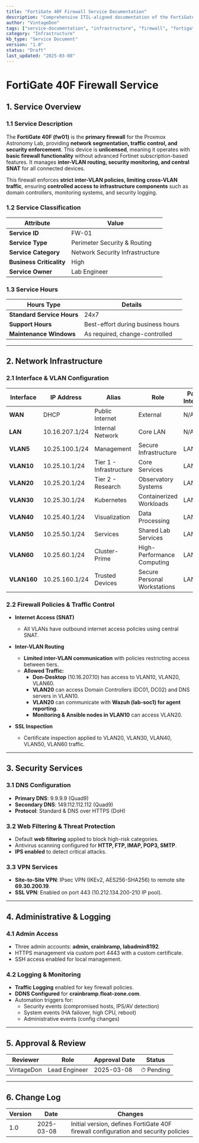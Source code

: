 ```yaml
---
title: "FortiGate 40F Firewall Service Documentation"
description: "Comprehensive ITIL-aligned documentation of the FortiGate 40F firewall, including network segmentation, security policies, and service management details."
author: "VintageDon"
tags: ["service-documentation", "infrastructure", "firewall", "fortigate", "security"]
category: "Infrastructure"
kb_type: "Service Document"
version: "1.0"
status: "Draft"
last_updated: "2025-03-08"
---
```


# **FortiGate 40F Firewall Service**  

## **1. Service Overview**  

### **1.1 Service Description**  

The **FortiGate 40F (fw01)** is the **primary firewall** for the Proxmox Astronomy Lab, providing **network segmentation, traffic control, and security enforcement**. This device is **unlicensed**, meaning it operates with **basic firewall functionality** without advanced Fortinet subscription-based features. It manages **inter-VLAN routing, security monitoring, and central SNAT** for all connected devices.

This firewall enforces **strict inter-VLAN policies, limiting cross-VLAN traffic**, ensuring **controlled access to infrastructure components** such as domain controllers, monitoring systems, and security logging.

### **1.2 Service Classification**  

| **Attribute**       | **Value** |
|---------------------|-----------|
| **Service ID**     | FW-01 |
| **Service Type**   | Perimeter Security & Routing |
| **Service Category** | Network Security Infrastructure |
| **Business Criticality** | High |
| **Service Owner**  | Lab Engineer |

### **1.3 Service Hours**  

| **Hours Type** | **Details** |
|---------------|------------|
| **Standard Service Hours** | 24x7 |
| **Support Hours** | Best-effort during business hours |
| **Maintenance Windows** | As required, change-controlled |

---

## **2. Network Infrastructure**  

### **2.1 Interface & VLAN Configuration**  

| **Interface** | **IP Address** | **Alias** | **Role** | **Parent Interface** |
|--------------|--------------|-----------|---------|----------------|
| **WAN** | DHCP | Public Internet | External | N/A |
| **LAN** | 10.16.207.1/24 | Internal Network | Core LAN | N/A |
| **VLAN5** | 10.25.100.1/24 | Management | Secure Infrastructure | LAN |
| **VLAN10** | 10.25.10.1/24 | Tier 1 - Infrastructure | Core Services | LAN |
| **VLAN20** | 10.25.20.1/24 | Tier 2 - Research | Observatory Systems | LAN |
| **VLAN30** | 10.25.30.1/24 | Kubernetes | Containerized Workloads | LAN |
| **VLAN40** | 10.25.40.1/24 | Visualization | Data Processing | LAN |
| **VLAN50** | 10.25.50.1/24 | Services | Shared Lab Services | LAN |
| **VLAN60** | 10.25.60.1/24 | Cluster-Prime | High-Performance Computing | LAN |
| **VLAN160** | 10.25.160.1/24 | Trusted Devices | Secure Personal Workstations | LAN |

### **2.2 Firewall Policies & Traffic Control**  

- **Internet Access (SNAT)**
  - All VLANs have outbound internet access policies using central SNAT.

- **Inter-VLAN Routing**
  - **Limited inter-VLAN communication** with policies restricting access between tiers.
  - **Allowed Traffic:**
    - **Don-Desktop** (10.16.207.10) has access to VLAN10, VLAN20, VLAN60.
    - **VLAN20** can access Domain Controllers (DC01, DC02) and DNS servers in VLAN10.
    - **VLAN20** can communicate with **Wazuh (lab-soc1) for agent reporting**.
    - **Monitoring & Ansible nodes in VLAN10** can access VLAN20.

- **SSL Inspection**
  - Certificate inspection applied to VLAN20, VLAN30, VLAN40, VLAN50, VLAN60 traffic.

---

## **3. Security Services**  

### **3.1 DNS Configuration**  

- **Primary DNS**: 9.9.9.9 (Quad9)
- **Secondary DNS**: 149.112.112.112 (Quad9)
- **Protocol**: Standard & DNS over HTTPS (DoH)

### **3.2 Web Filtering & Threat Protection**  

- Default **web filtering** applied to block high-risk categories.
- Antivirus scanning configured for **HTTP, FTP, IMAP, POP3, SMTP**.
- **IPS enabled** to detect critical attacks.

### **3.3 VPN Services**  

- **Site-to-Site VPN**: IPsec VPN (IKEv2, AES256-SHA256) to remote site **69.30.200.19**.
- **SSL VPN**: Enabled on port 443 (10.212.134.200-210 IP pool).

---

## **4. Administrative & Logging**  

### **4.1 Admin Access**  

- Three admin accounts: **admin, crainbramp, labadmin8192**.
- HTTPS management via custom port 4443 with a custom certificate.
- SSH access enabled for local management.

### **4.2 Logging & Monitoring**  

- **Traffic Logging** enabled for key firewall policies.
- **DDNS Configured** for **crainbramp.float-zone.com**.
- Automation triggers for:
  - Security events (compromised hosts, IPS/AV detection)
  - System events (HA failover, high CPU, reboot)
  - Administrative events (config changes)

---

## **5. Approval & Review**  

| **Reviewer** | **Role** | **Approval Date** | **Status** |
|-------------|---------|------------------|------------|
| VintageDon | Lead Engineer | 2025-03-08 | ⏱ Pending |

---

## **6. Change Log**  

| **Version** | **Date** | **Changes** |
|------------|---------|-------------|
| 1.0 | 2025-03-08 | Initial version, defines FortiGate 40F firewall configuration and security policies |
